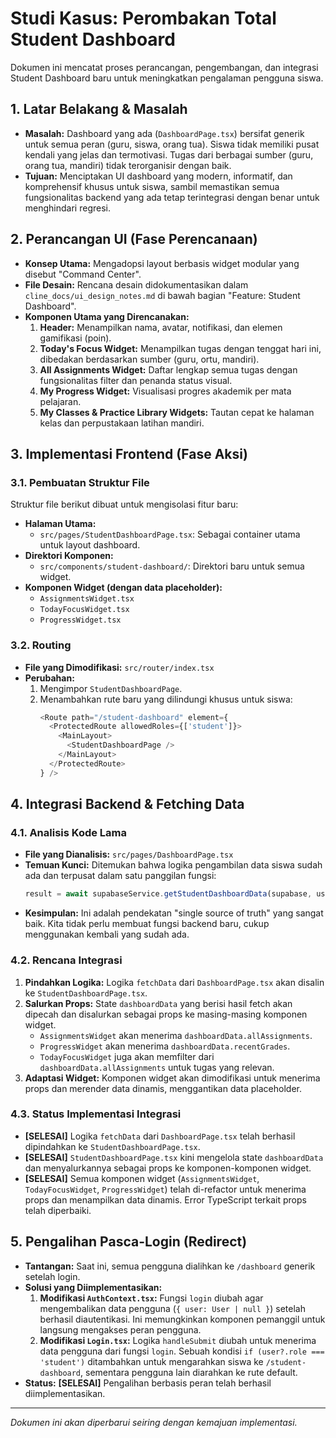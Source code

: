 # Studi Kasus: Perombakan Total Student Dashboard

Dokumen ini mencatat proses perancangan, pengembangan, dan integrasi Student Dashboard baru untuk meningkatkan pengalaman pengguna siswa.

## 1. Latar Belakang & Masalah

- **Masalah:** Dashboard yang ada (`DashboardPage.tsx`) bersifat generik untuk semua peran (guru, siswa, orang tua). Siswa tidak memiliki pusat kendali yang jelas dan termotivasi. Tugas dari berbagai sumber (guru, orang tua, mandiri) tidak terorganisir dengan baik.
- **Tujuan:** Menciptakan UI dashboard yang modern, informatif, dan komprehensif khusus untuk siswa, sambil memastikan semua fungsionalitas backend yang ada tetap terintegrasi dengan benar untuk menghindari regresi.

## 2. Perancangan UI (Fase Perencanaan)

- **Konsep Utama:** Mengadopsi layout berbasis widget modular yang disebut "Command Center".
- **File Desain:** Rencana desain didokumentasikan dalam `cline_docs/ui_design_notes.md` di bawah bagian "Feature: Student Dashboard".
- **Komponen Utama yang Direncanakan:**
    1.  **Header:** Menampilkan nama, avatar, notifikasi, dan elemen gamifikasi (poin).
    2.  **Today's Focus Widget:** Menampilkan tugas dengan tenggat hari ini, dibedakan berdasarkan sumber (guru, ortu, mandiri).
    3.  **All Assignments Widget:** Daftar lengkap semua tugas dengan fungsionalitas filter dan penanda status visual.
    4.  **My Progress Widget:** Visualisasi progres akademik per mata pelajaran.
    5.  **My Classes & Practice Library Widgets:** Tautan cepat ke halaman kelas dan perpustakaan latihan mandiri.

## 3. Implementasi Frontend (Fase Aksi)

### 3.1. Pembuatan Struktur File

Struktur file berikut dibuat untuk mengisolasi fitur baru:

-   **Halaman Utama:**
    -   `src/pages/StudentDashboardPage.tsx`: Sebagai container utama untuk layout dashboard.
-   **Direktori Komponen:**
    -   `src/components/student-dashboard/`: Direktori baru untuk semua widget.
-   **Komponen Widget (dengan data placeholder):**
    -   `AssignmentsWidget.tsx`
    -   `TodayFocusWidget.tsx`
    -   `ProgressWidget.tsx`

### 3.2. Routing

-   **File yang Dimodifikasi:** `src/router/index.tsx`
-   **Perubahan:**
    1.  Mengimpor `StudentDashboardPage`.
    2.  Menambahkan rute baru yang dilindungi khusus untuk siswa:
        ```typescript
        <Route path="/student-dashboard" element={
          <ProtectedRoute allowedRoles={['student']}>
            <MainLayout>
              <StudentDashboardPage />
            </MainLayout>
          </ProtectedRoute>
        } />
        ```

## 4. Integrasi Backend & Fetching Data

### 4.1. Analisis Kode Lama

-   **File yang Dianalisis:** `src/pages/DashboardPage.tsx`
-   **Temuan Kunci:** Ditemukan bahwa logika pengambilan data siswa sudah ada dan terpusat dalam satu panggilan fungsi:
    ```typescript
    result = await supabaseService.getStudentDashboardData(supabase, user.id);
    ```
-   **Kesimpulan:** Ini adalah pendekatan "single source of truth" yang sangat baik. Kita tidak perlu membuat fungsi backend baru, cukup menggunakan kembali yang sudah ada.

### 4.2. Rencana Integrasi

1.  **Pindahkan Logika:** Logika `fetchData` dari `DashboardPage.tsx` akan disalin ke `StudentDashboardPage.tsx`.
2.  **Salurkan Props:** State `dashboardData` yang berisi hasil fetch akan dipecah dan disalurkan sebagai props ke masing-masing komponen widget.
    -   `AssignmentsWidget` akan menerima `dashboardData.allAssignments`.
    -   `ProgressWidget` akan menerima `dashboardData.recentGrades`.
    -   `TodayFocusWidget` juga akan memfilter dari `dashboardData.allAssignments` untuk tugas yang relevan.
3.  **Adaptasi Widget:** Komponen widget akan dimodifikasi untuk menerima props dan merender data dinamis, menggantikan data placeholder.

### 4.3. Status Implementasi Integrasi
-   **[SELESAI]** Logika `fetchData` dari `DashboardPage.tsx` telah berhasil dipindahkan ke `StudentDashboardPage.tsx`.
-   **[SELESAI]** `StudentDashboardPage.tsx` kini mengelola state `dashboardData` dan menyalurkannya sebagai props ke komponen-komponen widget.
-   **[SELESAI]** Semua komponen widget (`AssignmentsWidget`, `TodayFocusWidget`, `ProgressWidget`) telah di-refactor untuk menerima props dan menampilkan data dinamis. Error TypeScript terkait props telah diperbaiki.

## 5. Pengalihan Pasca-Login (Redirect)

-   **Tantangan:** Saat ini, semua pengguna dialihkan ke `/dashboard` generik setelah login.
-   **Solusi yang Diimplementasikan:**
    1.  **Modifikasi `AuthContext.tsx`:** Fungsi `login` diubah agar mengembalikan data pengguna (`{ user: User | null }`) setelah berhasil diautentikasi. Ini memungkinkan komponen pemanggil untuk langsung mengakses peran pengguna.
    2.  **Modifikasi `Login.tsx`:** Logika `handleSubmit` diubah untuk menerima data pengguna dari fungsi `login`. Sebuah kondisi `if (user?.role === 'student')` ditambahkan untuk mengarahkan siswa ke `/student-dashboard`, sementara pengguna lain diarahkan ke rute default.
-   **Status:** **[SELESAI]** Pengalihan berbasis peran telah berhasil diimplementasikan.

---
*Dokumen ini akan diperbarui seiring dengan kemajuan implementasi.*
